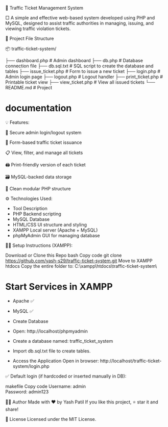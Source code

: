 🚓 Traffic Ticket Management System

□ A simple and effective web-based system developed using PHP and MySQL, designed to assist traffic authorities in managing, issuing, and viewing traffic violation tickets.

📁 Project File Structure

📦 traffic-ticket-system/

├── dashboard.php        # Admin dashboard
├── db.php               # Database connection file
├── db.sql.txt           # SQL script to create the database and tables
├── issue_ticket.php     # Form to issue a new ticket
├── login.php            # Admin login page
├── logout.php           # Logout handler
├── print_ticket.php     # Printable ticket view
├── view_ticket.php      # View all issued tickets
└── README.md            # Project 

# documentation #

💡 Features: 

🔐 Secure admin login/logout system

🧾 Form-based traffic ticket issuance

📋 View, filter, and manage all tickets

🖨️ Print-friendly version of each ticket

🗃️ MySQL-backed data storage

🧩 Clean modular PHP structure

⚙️ Technologies Used:

- Tool	Description
- PHP	Backend scripting
- MySQL	Database
- HTML/CSS	UI structure and styling
- XAMPP	Local server (Apache + MySQL)
- phpMyAdmin	GUI for managing database

🧑‍💻 Setup Instructions (XAMPP): 

Download or Clone this Repo
bash
Copy code
git clone https://github.com/yash-s29/traffic-ticket-system.git
Move to XAMPP htdocs
Copy the entire folder to:
C:\xampp\htdocs\traffic-ticket-system\

# Start Services in XAMPP #

- Apache ✅

- MySQL ✅

- Create Database

- Open: http://localhost/phpmyadmin

- Create a database named: traffic_ticket_system

- Import db.sql.txt file to create tables.

- Access the Application
Open in browser:
http://localhost/traffic-ticket-system/login.php

✅ Default login (if hardcoded or inserted manually in DB):

makefile
Copy code
Username: admin  
Password: admin123

🙋‍♂️ Author
Made with ❤️ by Yash Patil
If you like this project, ⭐ star it and share!

📄 License
Licensed under the MIT License.




